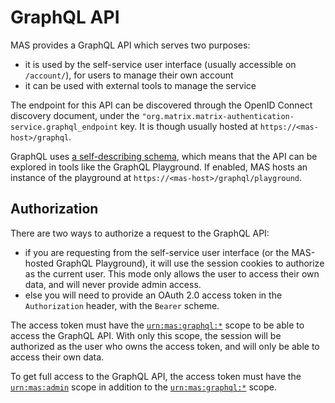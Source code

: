 # GraphQL API

MAS provides a GraphQL API which serves two purposes:

 - it is used by the self-service user interface (usually accessible on `/account/`), for users to manage their own account
 - it can be used with external tools to manage the service

The endpoint for this API can be discovered through the OpenID Connect discovery document, under the `"org.matrix.matrix-authentication-service.graphql_endpoint` key.
It is though usually hosted at `https://<mas-host>/graphql`.

GraphQL uses [a self-describing schema](https://github.com/matrix-org/matrix-authentication-service/blob/main/frontend/schema.graphql), which means that the API can be explored in tools like the GraphQL Playground.
If enabled, MAS hosts an instance of the playground at `https://<mas-host>/graphql/playground`.

## Authorization

There are two ways to authorize a request to the GraphQL API:

 - if you are requesting from the self-service user interface (or the MAS-hosted GraphQL Playground), it will use the session cookies to authorize as the current user. This mode only allows the user to access their own data, and will never provide admin access.
 - else you will need to provide an OAuth 2.0 access token in the `Authorization` header, with the `Bearer` scheme.

The access token must have the [`urn:mas:graphql:*`] scope to be able to access the GraphQL API.
With only this scope, the session will be authorized as the user who owns the access token, and will only be able to access their own data.

To get full access to the GraphQL API, the access token must have the [`urn:mas:admin`] scope in addition to the [`urn:mas:graphql:*`] scope.

[`urn:mas:graphql:*`]: ./scopes.md#urnmasgraphql
[`urn:mas:admin`]: ./scopes.md#urnmasadmin
